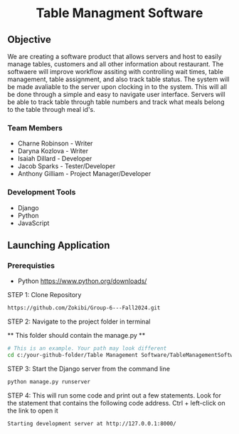 <!-- PROJECT LOGO -->
<div align="center">
  <h1 align="center" id="top">Table Managment Software</h1>
</div>


<!-- Project Objective -->
## Objective
We are creating a software product that allows servers and host to easily manage tables, customers and all other information about restaurant. The softwaere will improve workflow assiting with controlling wait times, table management, table assignment, and also track table status. The system will be made avaliable to the server upon clocking in to the system. This will all be done through a simple and easy to navigate user interface. Servers will be able to track table through table numbers and track what meals belong to the table through meal id's.

### Team Members
- Charne Robinson - Writer
- Daryna Kozlova - Writer
- Isaiah Dillard - Developer
- Jacob Sparks - Tester/Developer
- Anthony Gilliam - Project Manager/Developer

### Development Tools
- Django
- Python
- JavaScript


<!-- Launching Application -->
## Launching Application

### Prerequisties
- Python https://www.python.org/downloads/

STEP 1: Clone Repository
   
```sh
https://github.com/Zokibi/Group-6---Fall2024.git
```

STEP 2: Navigate to the project folder in terminal

** This folder should contain the manage.py **

```sh
# This is an example. Your path may look different
cd c:/your-github-folder/Table Management Software/TableManagementSoftware
```

STEP 3: Start the Django server from the command line

```sh
python manage.py runserver
```

STEP 4: This will run some code and print out a few statements. Look for the statement that contains the following code address. Ctrl + left-click on the link to open it

```sh
Starting development server at http://127.0.0.1:8000/
```

